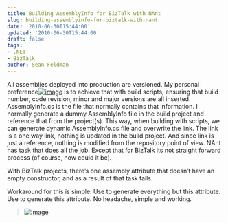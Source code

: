 ```yaml
---
title: Building AssemblyInfo for BizTalk with NAnt
slug: building-assemblyinfo-for-biztalk-with-nant
date: '2010-06-30T15:44:00'
updated: '2010-06-30T15:44:00'
draft: false
tags:
- .NET
- BizTalk
author: Sean Feldman
---
```



All assemblies deployed into production are versioned. My personal preference[![image](https://aspblogs.blob.core.windows.net/media/sfeldman/Media/image_thumb_382E5738.png "image")](https://aspblogs.blob.core.windows.net/media/sfeldman/Media/image_1AB9757B.png) is to achieve that with build scripts, ensuring that build number, code revision, minor and major versions are all inserted. AssemblyInfo.cs is the file that normally contains that information. I normally generate a dummy AssemblyInfo file in the build project and reference that from the project(s). This way, when building with scripts, we can generate dynamic AssemblyInfo.cs file and overwrite the link. The link is a one way link, nothing is updated in the build project. And since link is just a reference, nothing is modified from the repository point of view. NAnt has <asmInfo> task that does all the job. Except that for BizTalk its not straight forward process (of course, how could it be).

With BizTalk projects, there’s one assembly attribute that doesn’t have an empty constructor, and as a result of that <asmInfo> task fails.

*<attribute type="Microsoft.XLANGs.BaseTypes.BizTalkAssemblyAttribute" value="typeof(BTXService)" />*

Workaround for this is simple. Use <asmInfo> to generate everything but this attribute. Use <echo> to generate this attribute. No headache, simple and working.

> [![image](https://aspblogs.blob.core.windows.net/media/sfeldman/Media/image_thumb_16C2823F.png "image")](https://aspblogs.blob.core.windows.net/media/sfeldman/Media/image_1C0ED83F.png)


